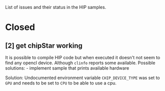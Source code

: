 List of issues and their status in the HIP samples.

# Closed
## [2] get chipStar working
  It is possible to compile HIP code but when executed it doesn't not seem to find any opencl device. Although `clinfo` reports some available.
  Possible solutions: - implement sample that prints available hardware
  
  Solution: Undocumented environment variable `CHIP_DEVICE_TYPE` was set to `GPU` and needs to be set to `CPU` to be able to use a cpu.
